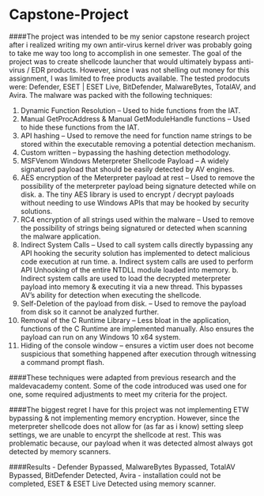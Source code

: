 ﻿# Capstone-Project

####The project was intended to be my senior capstone research project after i realized writing my own antir-virus kernel driver was probably going to take me way too long to accomplish in one semester. The goal of the project was to create shellcode launcher that would ultimately bypass anti-virus / EDR products. However, since I was not shelling out money for this assignment, I was limited to free products available. The tested prodocuts were: Defender, ESET | ESET Live, BitDefender, MalwareBytes, TotalAV, and Avira. The malware was packed with the following techniques:

1)	Dynamic Function Resolution – Used to hide functions from the IAT.
2)	Manual GetProcAddress & Manual GetModuleHandle functions – Used to hide these functions from the IAT.
3)	API hashing – Used to remove the need for function name strings to be stored within the executable removing a potential detection mechanism.
4)	Custom written – bypassing the hashing detection methodology.
5)	MSFVenom Windows Meterpreter Shellcode Payload – A widely signatured payload that should be easily detected by AV engines.
6)	AES encryption of the Meterpreter payload at rest – Used to remove the possibility of the meterpreter payload being signature detected while on disk.
  a.	The tiny AES library is used to encrypt / decrypt payloads without needing to use Windows APIs that may be hooked by security solutions.
7)	RC4 encryption of all strings used within the malware – Used to remove the possibility of strings being signatured or detected when scanning the malware application.
8)	Indirect System Calls – Used to call system calls directly bypassing any API hooking the security solution has implemented to detect malicious code execution at run time.
  a.	Indirect system calls are used to perform API Unhooking of the entire NTDLL module loaded into memory.
  b.	Indirect system calls are used to load the decrypted meterpreter payload into memory & executing it via a new thread. This bypasses AV’s ability for detection when executing the shellcode.
9)	Self-Deletion of the payload from disk. – Used to remove the payload from disk so it cannot be analyzed further.
10)	Removal of the C Runtime Library – Less bloat in the application, functions of the C Runtime are implemented manually. Also ensures the payload can run on any Windows 10 x64 system.
11)	 Hiding of the console window – ensures a victim user does not become suspicious that something happened after execution through witnessing a command prompt flash.

####These techniques were adapted from previous research and the maldevacademy content. Some of the code introduced was used one for one, some required adjustments to meet my criteria for the project.

####The biggest regret I have for this project was not implementing ETW bypassing & not implementing memory encryption. However, since the meterpreter shellcode does not allow for (as far as i know) setting sleep settings, we are unable to encyrpt the shellcode at rest. This was problematic because, our payload when it was detected almost always got detected by memory scanners.

####Results - Defender Bypassed, MalwareBytes Bypassed, TotalAV Bypassed, BitDefender Detected, Avira - installation could not be completed, ESET & ESET Live Detected using memory scanner.
